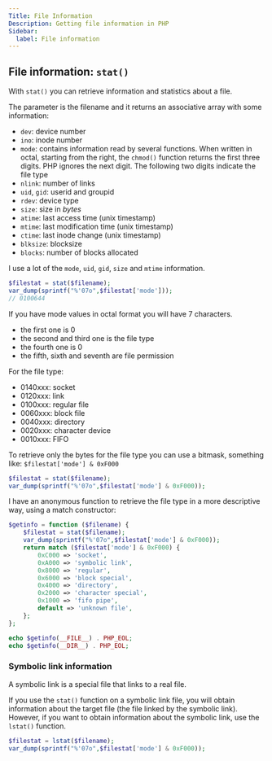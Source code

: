 ```yaml
---
Title: File Information
Description: Getting file information in PHP
Sidebar:
  label: File information
---
```


## File information: `stat()`
With `stat()` you can retrieve information and statistics about a file.

The parameter is the filename and it returns an associative array with some information:

- `dev`: device number
- `ino`: inode number
- `mode`: contains information read by several functions. When written in octal, starting from the right, the `chmod()` function returns the first three digits. PHP ignores the next digit. The following two digits indicate the file type
- `nlink`: number of links
- `uid`, `gid`: userid and groupid
- `rdev`: device type
- `size`: size in *bytes*
- `atime`: last access time (unix timestamp)
- `mtime`: last modification time (unix timestamp)
- `ctime`: last inode change (unix timestamp)
- `blksize`: blocksize
- `blocks`: number of blocks allocated

I use a lot of the `mode`, `uid`, `gid`, `size` and `mtime` information.

```php
$filestat = stat($filename);
var_dump(sprintf("%'07o",$filestat['mode']));
// 0100644
```

If you have mode values in octal format you will have 7 characters.

- the first one is 0
- the second and third one is the file type
- the fourth one is 0
- the fifth, sixth and seventh are file permission

For the file type:

- 0140xxx: socket
- 0120xxx: link
- 0100xxx: regular file
- 0060xxx: block file
- 0040xxx: directory
- 0020xxx: character device
- 0010xxx: FIFO

To retrieve only the bytes for the file type you can use a bitmask, something like: `$filestat['mode'] & 0xF000`

```php
$filestat = stat($filename);
var_dump(sprintf("%'07o",$filestat['mode'] & 0xF000));
```

I have an anonymous function to retrieve the file type in a more descriptive way, using a match constructor:

```php
$getinfo = function ($filename) {
    $filestat = stat($filename);
    var_dump(sprintf("%'07o",$filestat['mode'] & 0xF000));
    return match ($filestat['mode'] & 0xF000) {
        0xC000 => 'socket',
        0xA000 => 'symbolic link',
        0x8000 => 'regular',
        0x6000 => 'block special',
        0x4000 => 'directory',
        0x2000 => 'character special',
        0x1000 => 'fifo pipe',
        default => 'unknown file',
    };
};

echo $getinfo(__FILE__) . PHP_EOL;
echo $getinfo(__DIR__) . PHP_EOL;
```

### Symbolic link information

A symbolic link is a special file that links to a real file.

If you use the `stat()` function on a symbolic link file, you will obtain information about the target file (the file linked by the symbolic link). However, if you want to obtain information about the symbolic link, use the `lstat()` function.

```php
$filestat = lstat($filename);
var_dump(sprintf("%'07o",$filestat['mode'] & 0xF000));
```
